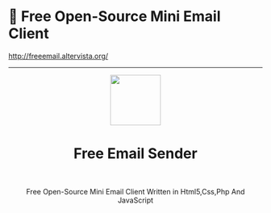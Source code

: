 # :pencil: Free Open-Source Mini Email Client

http://freeemail.altervista.org/

-------------------------------------------------------------------------------------------------------------------------------------


<div align ="center">
   <img src="http://freeemail.altervista.org/logo.png" alt="" width="100" height="100">
  <br>
   <h1>Free Email Sender</h1>
   <br>
   <p>
      Free Open-Source Mini Email Client 
      Written in Html5,Css,Php And JavaScript
   </p>
